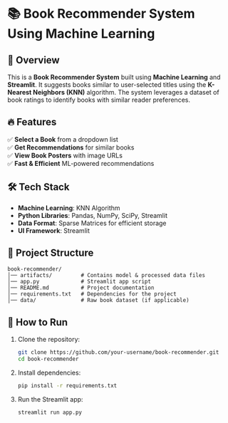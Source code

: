 # 📚 Book Recommender System Using Machine Learning

## 🚀 Overview
This is a **Book Recommender System** built using **Machine Learning** and **Streamlit**. It suggests books similar to user-selected titles using the **K-Nearest Neighbors (KNN)** algorithm. The system leverages a dataset of book ratings to identify books with similar reader preferences.

## 🔥 Features
✅ **Select a Book** from a dropdown list  
✅ **Get Recommendations** for similar books  
✅ **View Book Posters** with image URLs  
✅ **Fast & Efficient** ML-powered recommendations  

## 🛠️ Tech Stack
- **Machine Learning**: KNN Algorithm  
- **Python Libraries**: Pandas, NumPy, SciPy, Streamlit  
- **Data Format**: Sparse Matrices for efficient storage  
- **UI Framework**: Streamlit  

## 📂 Project Structure
```
book-recommender/
│── artifacts/         # Contains model & processed data files
│── app.py             # Streamlit app script
│── README.md          # Project documentation
│── requirements.txt   # Dependencies for the project
│── data/              # Raw book dataset (if applicable)
```
## 🎯 How to Run
1. Clone the repository:  
   ```bash
   git clone https://github.com/your-username/book-recommender.git
   cd book-recommender
   ```
2. Install dependencies:  
   ```bash
   pip install -r requirements.txt
   ```
3. Run the Streamlit app:  
   ```bash
   streamlit run app.py
   ```
